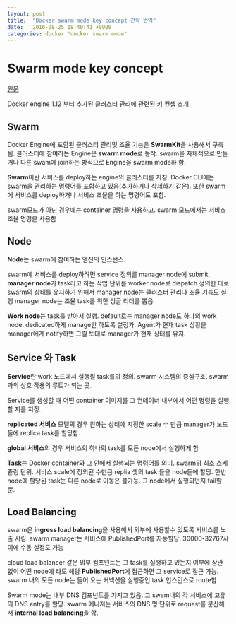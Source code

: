 ```yaml
---
layout: post
title:  "Docker swarm mode key concept 간략 번역"
date:   2016-08-25 18:40:41 +0900
categories: docker "docker swarm mode"
---
```


# Swarm mode key concept

[원문](https://docs.docker.com/engine/swarm/key-concepts/)

Docker engine 1.12 부터 추가된 클러스터 관리에 관련된 키 컨셉 소개

## Swarm
Docker Engine에 포함된 클러스터 관리및 조율 기능은 **SwarmKit**을 사용해서 구축됨. 클러스터에 참여하는 Engine은 **swarm mode**로 동작. swarm을 자체적으로 만들거나 다른 swam에 join하는 방식으로 Engine을 swarm mode화 함.

**Swarm**이란 서비스를 deploy하는 engine의 클러스터를 지칭. Docker CLI에는 swarm을 관리하는 명령어를 포함하고 있음(추가하거나 삭제하기 같은). 또한 swarm에 서비스를 deploy하거나 서비스 조율을 하는 명령어도 포함.

 swarm모드가 아닌 경우에는 container 명령을 사용하고. swarm 모드에서는 서비스 조율 명령을 사용함

## Node
**Node**는 swarm에 참여하는 엔진의 인스턴스.

swarm에 서비스를 deploy하려면 service 정의를 manager node에 submit.
**manager node**가 task라고 하는 작업 단위를 worker node로 dispatch
정의한 대로 swarm의 상태를 유지하기 위해서 manager node는 클러스터 관리나 조율 기능도 실행
manager node는 조율 task를 위한 싱글 리더를 뽑음

**Work node**는 task를 받아서 실행.
default로는 manager node도 하나의 work node. dedicated하게 manage만 하도록 설정가.
Agent가 현재 task 상황을 manager에게 notify하면 그릴 토대로 manager가 현재 상태를 유지.

## Service 와 Task
**Service**란 work 노드에서 실행될 task를의 정의. swarm 시스템의 중심구조. swarm과의 상호 작용의 루트가 되는 곳.

Service를 생성할 때 어떤 container 이미지를 그 컨테이너 내부에서 어떤 명령을 실행할 지를 지정.

**replicated 서비스** 모델의 경우 원하는 상태에 지정한 scale 수 만큼 manager가 노드들에 replica task를 할당함.

**global 서비스**의 경우 서비스의 하나의 task를 모든 node에서 실행하게 함

**Task**는 Docker container와 그 안에서 실행되는 명령어를 의미. swarm위 최소 스케쥴링 단위. 서비스 scale에 정의된 수만큼 replia 셋의 task 들을 node들에 할당. 한번 node에 할당된 task는 다른 node로 이동은 불가능. 그 node에서 실행되던지 fail할 뿐.

## Load Balancing
swarm은 **ingress load balancing**을 사용해서 외부에 사용할수 있도록 서비스를 노출 시킴.
swarm manager는 서비스에 PublishedPort를 자동할당. 30000-32767사이에 수동 설정도 가능

cloud load balancer 같은 외부 컴포넌트는 그 task를 실행하고 있는지 여부에 상관 없이 어떤 node에 라도 해당 **PublishedPort**에 접근하면 그 service로 접근 가능. swarm 내의 모든 node는 들어 오는 커넥션을 실행중인 task 인스턴스로 route함

Swarm mode는 내부 DNS 컴포넌트를 가지고 있음. 그 swam내의 각 서비스에 고유의 DNS entry를 할당. swarm 메니져는 서비스의 DNS 명 단위로 request를 분산해서 **internal load balancing**을 함.
